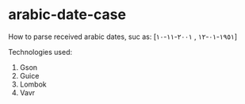 # arabic-date-case

How to parse received arabic dates, suc as: [١٩٥١-٠١-١٢ , ٢٠٠١-١١-١٠]

Technologies used:
1) Gson
2) Guice
3) Lombok
4) Vavr
